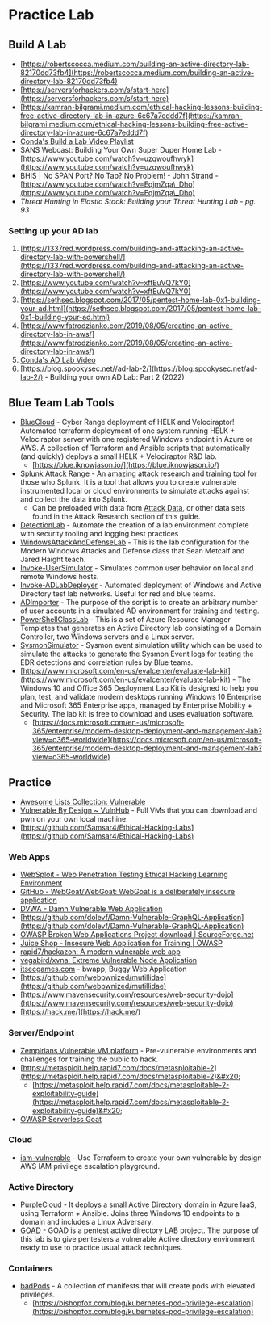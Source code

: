 # Practice Lab

## **Build A Lab**

* [https://robertscocca.medium.com/building-an-active-directory-lab-82170dd73fb4](https://robertscocca.medium.com/building-an-active-directory-lab-82170dd73fb4)
* [https://serversforhackers.com/s/start-here](https://serversforhackers.com/s/start-here)
* [https://kamran-bilgrami.medium.com/ethical-hacking-lessons-building-free-active-directory-lab-in-azure-6c67a7eddd7f](https://kamran-bilgrami.medium.com/ethical-hacking-lessons-building-free-active-directory-lab-in-azure-6c67a7eddd7f)
* [Conda's Build a Lab Video Playlist ](https://www.youtube.com/playlist?list=PLDrNMcTNhhYoEjHYs0ZBfcSE7Hw46BeTA)
* SANS Webcast: Building Your Own Super Duper Home Lab - [https://www.youtube.com/watch?v=uzqwoufhwyk](https://www.youtube.com/watch?v=uzqwoufhwyk)
* BHIS | No SPAN Port? No Tap? No Problem! - John Strand - [https://www.youtube.com/watch?v=EqjmZqa\_Dho](https://www.youtube.com/watch?v=EqjmZqa\_Dho)
* _Threat Hunting in Elastic Stack: Building your Threat Hunting Lab - pg. 93_

### Setting up your AD lab&#x20;

1. [https://1337red.wordpress.com/building-and-attacking-an-active-directory-lab-with-powershell/](https://1337red.wordpress.com/building-and-attacking-an-active-directory-lab-with-powershell/)
2. [https://www.youtube.com/watch?v=xftEuVQ7kY0](https://www.youtube.com/watch?v=xftEuVQ7kY0)
3. [https://sethsec.blogspot.com/2017/05/pentest-home-lab-0x1-building-your-ad.html](https://sethsec.blogspot.com/2017/05/pentest-home-lab-0x1-building-your-ad.html)
4. [https://www.fatrodzianko.com/2019/08/05/creating-an-active-directory-lab-in-aws/](https://www.fatrodzianko.com/2019/08/05/creating-an-active-directory-lab-in-aws/)
5. [Conda's AD Lab Video](https://www.youtube.com/watch?v=Bm3mihQNGI4\&list=PLDrNMcTNhhYqZj7WZt2GfNhBDqBnhW6AT\&index=2)
6. [https://blog.spookysec.net//ad-lab-2/](https://blog.spookysec.net/ad-lab-2/) - Building your own AD Lab: Part 2 (2022)

## Blue Team Lab Tools

* [BlueCloud](https://github.com/iknowjason/BlueCloud) - Cyber Range deployment of HELK and Velociraptor! Automated terraform deployment of one system running HELK + Velociraptor server with one registered Windows endpoint in Azure or AWS. A collection of Terraform and Ansible scripts that automatically (and quickly) deploys a small HELK + Velociraptor R\&D lab.
  * [https://blue.iknowjason.io/](https://blue.iknowjason.io/)
* [Splunk Attack Range](https://github.com/splunk/attack\_range) - An amazing attack research and training tool for those who Splunk. It is a tool that allows you to create vulnerable instrumented local or cloud environments to simulate attacks against and collect the data into Splunk.&#x20;
  * Can be preloaded with data from [Attack Data](https://github.com/splunk/attack\_data), or other data sets found in the Attack Research section of this guide.
* [DetectionLab](https://github.com/clong/DetectionLab) -  Automate the creation of a lab environment complete with security tooling and logging best practices&#x20;
* [WindowsAttackAndDefenseLab](https://github.com/jaredhaight/WindowsAttackAndDefenseLab) - This is the lab configuration for the Modern Windows Attacks and Defense class that Sean Metcalf and Jared Haight teach.
* [Invoke-UserSimulator](https://github.com/ubeeri/Invoke-UserSimulator) - Simulates common user behavior on local and remote Windows hosts.&#x20;
* [Invoke-ADLabDeployer](https://github.com/outflanknl/Invoke-ADLabDeployer) - Automated deployment of Windows and Active Directory test lab networks. Useful for red and blue teams.&#x20;
* [ADImporter](https://github.com/curi0usJack/ADImporter) - The purpose of the script is to create an arbitrary number of user accounts in a simulated AD environment for training and testing.
* [PowerShellClassLab](https://github.com/jaredhaight/PowerShellClassLab) - This is a set of Azure Resource Manager Templates that generates an Active Directory lab consisting of a Domain Controller, two Windows servers and a Linux server.
* [SysmonSimulator](https://github.com/ScarredMonk/SysmonSimulator) - Sysmon event simulation utility which can be used to simulate the attacks to generate the Sysmon Event logs for testing the EDR detections and correlation rules by Blue teams.
* [https://www.microsoft.com/en-us/evalcenter/evaluate-lab-kit](https://www.microsoft.com/en-us/evalcenter/evaluate-lab-kit) - The Windows 10 and Office 365 Deployment Lab Kit is designed to help you plan, test, and validate modern desktops running Windows 10 Enterprise and Microsoft 365 Enterprise apps, managed by Enterprise Mobility + Security. The lab kit is free to download and uses evaluation software.
  * [https://docs.microsoft.com/en-us/microsoft-365/enterprise/modern-desktop-deployment-and-management-lab?view=o365-worldwide](https://docs.microsoft.com/en-us/microsoft-365/enterprise/modern-desktop-deployment-and-management-lab?view=o365-worldwide)

## Practice&#x20;

* [Awesome Lists Collection: Vulnerable](https://github.com/kaiiyer/awesome-vulnerable)
* [Vulnerable By Design \~ VulnHub](https://www.vulnhub.com/) - Full VMs that you can download and pwn on your own local machine.
* [https://github.com/Samsar4/Ethical-Hacking-Labs](https://github.com/Samsar4/Ethical-Hacking-Labs)

### Web Apps&#x20;

* [WebSploit - Web Penetration Testing Ethical Hacking Learning Environment](https://websploit.org/)&#x20;
* [GitHub - WebGoat/WebGoat: WebGoat is a deliberately insecure application](https://github.com/WebGoat/WebGoat)&#x20;
* [DVWA - Damn Vulnerable Web Application](http://www.dvwa.co.uk/)
* [https://github.com/dolevf/Damn-Vulnerable-GraphQL-Application](https://github.com/dolevf/Damn-Vulnerable-GraphQL-Application)
* [OWASP Broken Web Applications Project download | SourceForge.net](https://sourceforge.net/projects/owaspbwa/)&#x20;
* [Juice Shop - Insecure Web Application for Training | OWASP](https://owasp.org/www-project-juice-shop/)&#x20;
* [rapid7/hackazon: A modern vulnerable web app](https://github.com/rapid7/hackazon)&#x20;
* [vegabird/xvna: Extreme Vulnerable Node Application](https://github.com/vegabird/xvna)
* &#x20;[itsecgames.com](http://www.itsecgames.com/) - bwapp, Buggy Web Application
* [https://github.com/webpwnized/mutillidae](https://github.com/webpwnized/mutillidae)
* [https://www.mavensecurity.com/resources/web-security-dojo](https://www.mavensecurity.com/resources/web-security-dojo)
* [https://hack.me/](https://hack.me/)

### Server/Endpoint&#x20;

* [Zempirians Vulnerable VM platform](https://training.zempirians.com/start/here) - Pre-vulnerable environments and challenges for training the public to hack.
* [https://metasploit.help.rapid7.com/docs/metasploitable-2](https://metasploit.help.rapid7.com/docs/metasploitable-2)&#x20;
  * [https://metasploit.help.rapid7.com/docs/metasploitable-2-exploitability-guide](https://metasploit.help.rapid7.com/docs/metasploitable-2-exploitability-guide)&#x20;
* [OWASP Serverless Goat](https://owasp.org/www-project-serverless-goat/)

### Cloud

* [iam-vulnerable](https://github.com/BishopFox/iam-vulnerable) - Use Terraform to create your own vulnerable by design AWS IAM privilege escalation playground.

### Active Directory

* [PurpleCloud](https://github.com/iknowjason/PurpleCloud) - It deploys a small Active Directory domain in Azure IaaS, using Terraform + Ansible. Joins three Windows 10 endpoints to a domain and includes a Linux Adversary.
* [GOAD](https://github.com/Orange-Cyberdefense/GOAD) - GOAD is a pentest active directory LAB project. The purpose of this lab is to give pentesters a vulnerable Active directory environment ready to use to practice usual attack techniques.

### Containers

* [badPods](https://github.com/BishopFox/badPods) - A collection of manifests that will create pods with elevated privileges.
  * [https://bishopfox.com/blog/kubernetes-pod-privilege-escalation](https://bishopfox.com/blog/kubernetes-pod-privilege-escalation)
